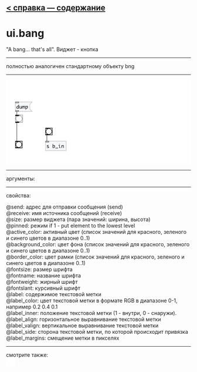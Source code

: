 [< справка — содержание](index.html)
---

# ui.bang


&#34;A bang... that&#39;s all&#34;. Виджет - кнопка

---

полностью аналогичен стандартному объекту bng
<br>


---


![example](examples/ui.bang-example.jpg)

---
аргументы:


---
свойства:

@send: адрес для отправки сообщения (send)<br>
@receive: имя источника сообщений (receive)<br>
@size: размер виджета (пара значений: ширина, высота)<br>
@pinned: режим  if 1 - put element
            to the lowest level<br>
@active_color: активный цвет (список значений для красного, зеленого и синего цветов в диапазоне 0..1)<br>
@background_color: цвет фона (список значений для красного, зеленого и синего цветов в диапазоне 0..1)<br>
@border_color: цвет рамки (список значений для красного, зеленого и синего цветов в диапазоне 0..1)<br>
@fontsize: 
            размер шрифта<br>
@fontname: название шрифта<br>
@fontweight: жирный шрифт<br>
@fontslant: курсивный шрифт<br>
@label: содержимое текстовой метки<br>
@label_color: цвет текстовой метки в формате RGB в диапазоне 0-1, например 0.2 0.4 0.1<br>
@label_inner: положение текстовой метки (1 -
            внутри, 0 - снаружи).<br>
@label_align: 
            горизонтальное выравнивание текстовой метки<br>
@label_valign: 
            вертикальное выравнивание текстовой метки<br>
@label_side: 
            сторона текстовой метки, по которой происходит привязка<br>
@label_margins: смещение метки в пикселях<br>

---
смотрите также:<br>
[![ui.toggle](img/object_ui.toggle.png)](ui.toggle.html)
